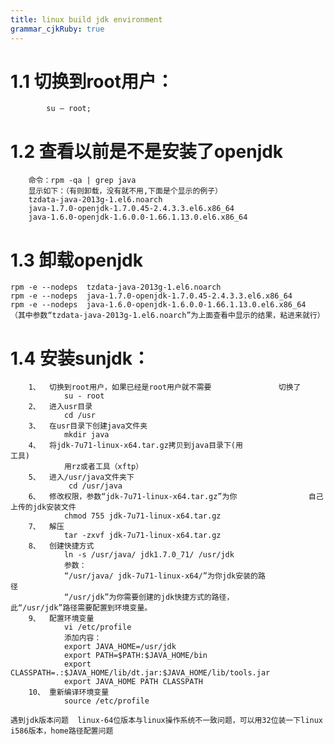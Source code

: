 ```yaml
---
title: linux build jdk environment
grammar_cjkRuby: true
---
```


# 1.1 切换到root用户：
 			su – root;
# 1.2 查看以前是不是安装了openjdk

		命令：rpm -qa | grep java
		显示如下：（有则卸载，没有就不用,下面是个显示的例子）
		tzdata-java-2013g-1.el6.noarch
	    java-1.7.0-openjdk-1.7.0.45-2.4.3.3.el6.x86_64
	    java-1.6.0-openjdk-1.6.0.0-1.66.1.13.0.el6.x86_64

# 1.3 卸载openjdk

	rpm -e --nodeps  tzdata-java-2013g-1.el6.noarch
	rpm -e --nodeps  java-1.7.0-openjdk-1.7.0.45-2.4.3.3.el6.x86_64
	rpm -e --nodeps  java-1.6.0-openjdk-1.6.0.0-1.66.1.13.0.el6.x86_64
	（其中参数“tzdata-java-2013g-1.el6.noarch”为上面查看中显示的结果，粘进来就行）


# 1.4 安装sunjdk：
		1、	切换到root用户，如果已经是root用户就不需要				切换了
				su - root
		2、	进入usr目录
				cd /usr
		3、	在usr目录下创建java文件夹
				mkdir java
		4、	将jdk-7u71-linux-x64.tar.gz拷贝到java目录下(用					工具)
				用rz或者工具（xftp）
		5、	进入/usr/java文件夹下
				 cd /usr/java
		6、	修改权限，参数“jdk-7u71-linux-x64.tar.gz”为你				自己上传的jdk安装文件
				chmod 755 jdk-7u71-linux-x64.tar.gz
		7、	解压
				tar -zxvf jdk-7u71-linux-x64.tar.gz
		8、	创建快捷方式 
				ln -s /usr/java/ jdk1.7.0_71/ /usr/jdk
				参数：
				“/usr/java/ jdk-7u71-linux-x64/”为你jdk安装的路					径
				“/usr/jdk”为你需要创建的jdk快捷方式的路径，				此“/usr/jdk”路径需要配置到环境变量。
		9、	配置环境变量
				vi /etc/profile
				添加内容：
				export JAVA_HOME=/usr/jdk
				export PATH=$PATH:$JAVA_HOME/bin
				export CLASSPATH=.:$JAVA_HOME/lib/dt.jar:$JAVA_HOME/lib/tools.jar
				export JAVA_HOME PATH CLASSPATH
		10、	重新编译环境变量
				source /etc/profile
				
	遇到jdk版本问题  linux-64位版本与linux操作系统不一致问题，可以用32位装一下linux i586版本，home路径配置问题


